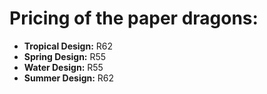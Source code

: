 # Pricing of the paper dragons:

- **Tropical Design:** R62
- **Spring Design:** R55
- **Water Design:** R55
- **Summer Design:** R62